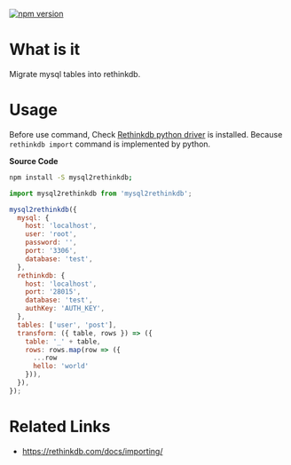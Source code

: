[![npm version](https://badge.fury.io/js/mysql2rethinkdb.svg)](https://badge.fury.io/js/mysql2rethinkdb)

# What is it

Migrate mysql tables into rethinkdb.

# Usage

Before use command, Check [Rethinkdb python driver](http://www.rethinkdb.com/docs/install-drivers/python/) is installed. Because `rethinkdb import` command is implemented by python.

__Source Code__

```bash
npm install -S mysql2rethinkdb;
```

```js
import mysql2rethinkdb from 'mysql2rethinkdb';

mysql2rethinkdb({
  mysql: {
    host: 'localhost',
    user: 'root',
    password: '',
    port: '3306',
    database: 'test',
  },
  rethinkdb: {
    host: 'localhost',
    port: '28015',
    database: 'test',
    authKey: 'AUTH_KEY',
  },
  tables: ['user', 'post'],
  transform: ({ table, rows }) => ({
    table: '_' + table,
    rows: rows.map(row => ({
      ...row
      hello: 'world'
    })),
  }),
});
```

# Related Links

- https://rethinkdb.com/docs/importing/
